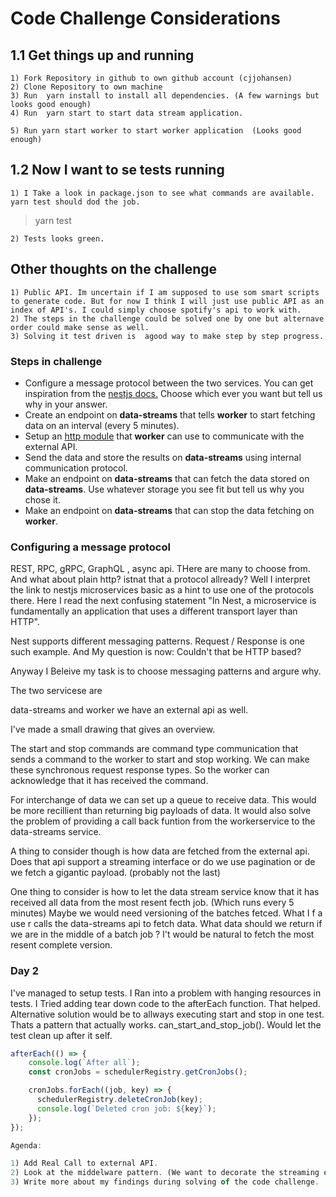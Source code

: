 
# Code Challenge Considerations

## 1.1 Get things up and running

    1) Fork Repository in github to own github account (cjjohansen)
    2) Clone Repository to own machine
    3) Run  yarn install to install all dependencies. (A few warnings but looks good enough)
    4) Run  yarn start to start data stream application.

    5) Run yarn start worker to start worker application  (Looks good enough)
 
  ## 1.2 Now I want to se tests running    

    1) I Take a look in package.json to see what commands are available. yarn test should dod the job.

> yarn test

    2) Tests looks green. 



 ## Other thoughts on the challenge


    1) Public API. Im uncertain if I am supposed to use som smart scripts to generate code. But for now I think I will just use public API as an index of API's. I could simply choose spotify's api to work with.
    2) The steps in the challenge could be solved one by one but alternave order could make sense as well.
    3) Solving it test driven is  agood way to make step by step progress. 


    
### Steps in challenge
- Configure a message protocol between the two services. You can get inspiration from the [nestjs docs.](https://docs.nestjs.com/microservices/basics) Choose which ever you want but tell us why in your answer.
- Create an endpoint on **data-streams** that tells **worker** to start fetching data on an interval (every 5 minutes).
- Setup an [http module](https://docs.nestjs.com/techniques/http-module) that **worker** can use to communicate with the external API.
- Send the data and store the results on **data-streams** using internal communication protocol.
- Make an endpoint on **data-streams** that can fetch the data stored on **data-streams**. Use whatever storage you see fit but tell us why you chose it.
- Make an endpoint on **data-streams** that can stop the data fetching on **worker**.


### Configuring a message protocol

REST, RPC, gRPC, GraphQL , async api. THere are many to choose from. And what about plain http? istnat that a protocol allready? Well I interpret the link to nestjs microservices basic as a hint to use one of the protocols there.
Here I read the next confusing statement "In Nest, a microservice is fundamentally an application that uses a different transport layer than HTTP".

Nest supports different messaging patterns. Request / Response is one such example. And My question is now: Couldn't that be HTTP based? 

Anyway I Beleive my task is to choose messaging patterns and argure why.

The two servicese are 

data-streams and worker we have an external api as well.

I've made a small drawing that gives an overview.

The start and stop commands are command type communication that sends a command to the worker to start and stop working. We can make these synchronous request response types. So the worker can acknowledge that it has received the command.

For interchange of data we can set up a queue to receive data. This would be more recillient than returning big payloads of data. It would also solve the problem of providing a call back funtion from the workerservice to the data-streams service.

A thing to consider though is how data are fetched from the external api. Does that api support a streaming interface or do we use pagination or de we fetch a gigantic payload. (probably not the last) 

One thing to consider is how to let the data stream service know that it has received all data from the most resent fecth job. (Which runs every 5 minutes)
Maybe we would need versioning of the batches fetced. What I f a use r calls the data-streams api to fetch data. What data should we return if we are in the middle of a batch job ? I't would be natural to fetch the most resent complete version.

### Day 2

I've managed to setup tests. I Ran into a problem with hanging resources in tests. 
I Tried adding tear down code to the afterEach function. That helped.
Alternative solution would be to allways executing start and stop in one test. Thats a pattern that actually works. can_start_and_stop_job(). Would let the test clean up after it self. 

```typescript
afterEach(() => {
    console.log(`After all`);
    const cronJobs = schedulerRegistry.getCronJobs();

    cronJobs.forEach((job, key) => {
      schedulerRegistry.deleteCronJob(key);
      console.log(`Deleted cron job: ${key}`);
    });
});

Agenda:

1) Add Real Call to external API.
2) Look at the middelware pattern. (We want to decorate the streaming of raw data with other functionality that could possibly be injected as middelware in our data pipeline).
3) Write more about my findings during solving of the code challenge.

```






